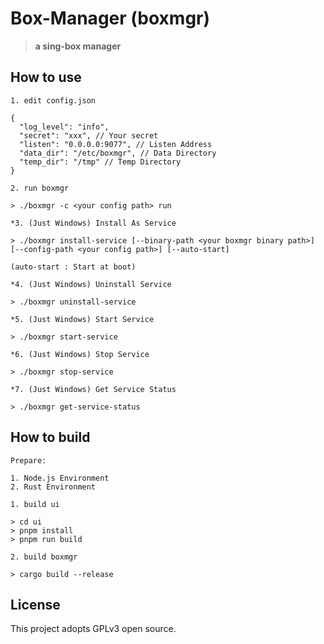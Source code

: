 # Box-Manager (boxmgr)

> **a sing-box manager**

## How to use

```
1. edit config.json

{
  "log_level": "info",
  "secret": "xxx", // Your secret
  "listen": "0.0.0.0:9077", // Listen Address
  "data_dir": "/etc/boxmgr", // Data Directory
  "temp_dir": "/tmp" // Temp Directory
}

2. run boxmgr

> ./boxmgr -c <your config path> run

*3. (Just Windows) Install As Service

> ./boxmgr install-service [--binary-path <your boxmgr binary path>] [--config-path <your config path>] [--auto-start]

(auto-start : Start at boot)

*4. (Just Windows) Uninstall Service

> ./boxmgr uninstall-service

*5. (Just Windows) Start Service

> ./boxmgr start-service

*6. (Just Windows) Stop Service

> ./boxmgr stop-service

*7. (Just Windows) Get Service Status

> ./boxmgr get-service-status
```

## How to build

```
Prepare:

1. Node.js Environment
2. Rust Environment
```

```
1. build ui

> cd ui
> pnpm install
> pnpm run build

2. build boxmgr

> cargo build --release
```

## License

This project adopts GPLv3 open source.
